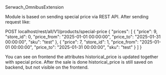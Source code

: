 Serwach_OmnibusExtension

Module is based on sending special price via REST API.
After sending request like:

POST localhost/rest/all/V1/products/special-price
{
    "prices": [
    {
        "price": 9,
        "store_id": 0,
        "price_from": "2025-01-01 00:00:00",
        "price_to": "2025-01-31 00:00:00",
        "sku": "test"
    },
    {
        "price": 7,
        "store_id": 1,
        "price_from": "2025-01-01 00:00:00",
        "price_to": "2025-01-31 00:00:00",
        "sku": "test"
    }
    ]
}

You can see on frontend the attributes historical_price is updated together with special price.
After the sale is done historical_price is still saved on backend, but not visible on the frontend.

